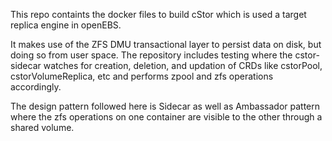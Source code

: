
This repo containts the docker files to build cStor which is used a target replica engine in openEBS.

It makes use of the ZFS DMU transactional layer to persist data on disk, but doing so from user space.
The repository includes testing where the cstor-sidecar watches for creation, deletion, and updation of CRDs like cstorPool, cstorVolumeReplica, etc and performs zpool and zfs operations accordingly.

The design pattern followed here is Sidecar as well as Ambassador pattern where the zfs operations on one container are visible to the other through a shared volume.
